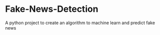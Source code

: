 # Fake-News-Detection
A python project to create an algorithm to machine learn and predict fake news
